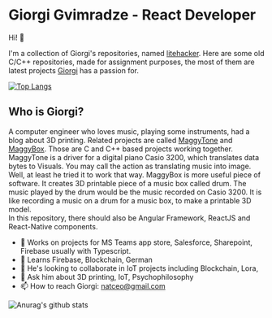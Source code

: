 

# Giorgi Gvimradze - React Developer

Hi!                  👋

I'm a collection of Giorgi's repositories, named [litehacker](https://github.com/litehacker). Here are some old C/C++ repositories, made for assignment purposes, the most of them are latest projects [Giorgi](https://www.linkedin.com/in/litehacker/?_l=en_US) has a passion for. 
 
[![Top Langs](https://github-readme-stats.vercel.app/api/top-langs/?username=litehacker&count_private=true&layout=compact)](https://github.com/anuraghazra/github-readme-stats)


## Who is Giorgi?

A computer engineer who loves music, playing some instruments, had a blog about 3D printing. Related projects are called [MaggyTone](https://github.com/litehacker/maggytone) and [MaggyBox](https://github.com/litehacker/maggybox). Those are C and C++ based projects working together. MaggyTone is a driver for a digital piano Casio 3200, which translates data bytes to Visuals. You may call the action as translating music into image. Well, at least he tried it to work that way. MaggyBox is more useful piece of software. It creates 3D printable piece of a music box called drum. The music played by the drum would be the music recorded on Casio 3200. It is like recording a music on a drum for a music box, to make a printable 3D model.   
In this repository, there should also be Angular Framework, ReactJS and React-Native components.

- 🔭 Works on projects for MS Teams app store, Salesforce, Sharepoint, Firebase usually with Typescript.
- 🌱 Learns Firebase, Blockchain, German
- 👯 He's looking to collaborate in IoT projects including Blockchain, Lora, 
- 💬 Ask him about 3D printing, IoT, Psychophilosophy 
- 📫 How to reach Giorgi: natceo@gmail.com

![Anurag's github stats](https://github-readme-stats.vercel.app/api?username=litehacker&show_icons=true&)
